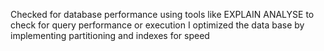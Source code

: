 Checked for database performance using tools like EXPLAIN ANALYSE to check for query performance or execution
I optimized the data base by implementing partitioning and indexes for speed
